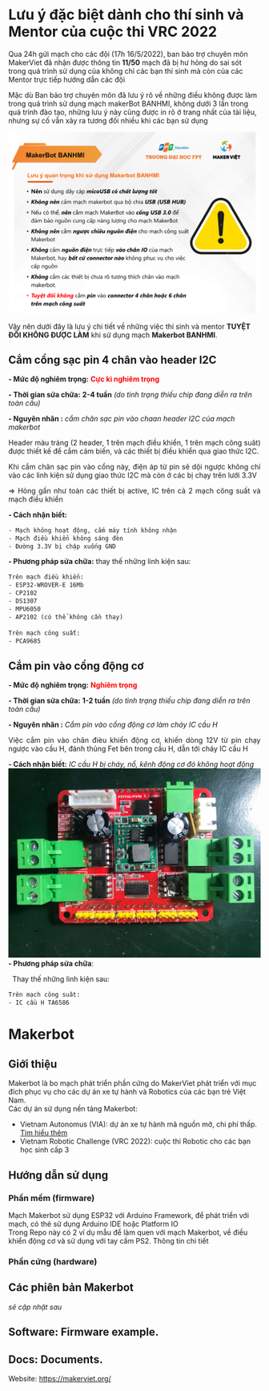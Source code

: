 
# Lưu ý đặc biệt dành cho thí sinh và Mentor của  cuộc thi VRC 2022
Qua 24h gửi mạch cho các đội (17h 16/5/2022), ban bảo trợ chuyên môn MakerViet đã nhận được thông tin **11/50** mạch đã bị hư hỏng do sai sót trong quá trình sử dụng của không chỉ các bạn thí sinh mà còn của các Mentor trực tiếp hướng dẫn các đội

Mặc dù Ban bảo trợ chuyên môn đã lưu ý rõ về những điều không được làm trong quá trình sử dụng mạch makerBot BANHMI, không dưới 3 lần trong quá trình đào tạo, những lưu ý này cũng được in rõ ở trang nhất của tài liệu, nhưng sự cố vẫn xảy ra tương đối nhiều khi các bạn sử dụng

![](/images/u_should_have_read.png)

Vậy nên dưới đây là lưu ý chi tiết về những việc thí sinh và mentor **TUYỆT ĐỐI KHÔNG ĐƯỢC LÀM** khi sử dụng mạch **Makerbot BANHMI**.

## Cắm cổng sạc pin 4 chân vào header I2C

**- Mức độ nghiêm trọng:** <span style="color:red">**Cực kì nghiêm trọng** </span>

**- Thời gian sửa chữa:** **2-4 tuần**  _(do tình trạng thiếu chip đang diễn ra trên toàn cầu)_ 

**- Nguyên nhân :** _cắm chân sạc pin vào chaan header I2C của mạch makerbot_ 

<div style="text-align: justify"> Header màu tráng (2 header, 1 trên mạch điều khiển, 1 trên mạch công suât) được thiết kế để cắm cảm biến, và các thiết bị điều khiển qua giao thức I2C.
    

Khi cắm chân sạc pin vào cổng này, điện áp từ pin sẽ dội ngược không chỉ vào các linh kiện sử dụng giao thức I2C mà còn ở các bị chạy trên lưới 3.3V

=> Hỏng gần như toàn các thiết bị active, IC trên cả 2 mạch công suất và mạch điều khiển
 </div>

 **- Cách nhận biết:** 

    - Mạch không hoạt động, cắm máy tính không nhận
    - Mạch điều khiển không sáng đèn 
    - Đường 3.3V bị chập xuống GND

 **- Phương pháp sửa chữa:** thay thế những linh kiện sau:

    Trên mạch điều khiển: 
    - ESP32-WROVER-E 16Mb
    - CP2102
    - DS1307
    - MPU6050
    - AP2102 (có thể không cần thay)

    Trên mạch công suất:
    - PCA9685

## Cắm pin vào cổng động cơ
 **- Mức độ nghiêm trọng:**  <span style="color:red">**Nghiêm trọng** </span>

 **- Thời gian sửa chữa:** **1-2 tuần**  _(do tình trạng thiếu chip đang diễn ra trên toàn cầu)_ 

 **- Nguyên nhân :** _Cắm pin vào cổng động cơ làm cháy IC cầu H_

<div style="text-align: justify">Việc cắm pin vào chân đièu khiển động cơ, khiến dòng 12V từ pin chạy ngược vào cầu H, đánh thủng Fet bên trong cầu H, dẫn tới cháy IC cầu H
 </div>

 **- Cách nhận biết:** _IC cầu H bị cháy, nổ, kênh động cơ đó không hoạt động_
![](/images/repair1.jpg)
 **- Phương pháp sửa chữa**: 
 
&nbsp;&nbsp;Thay thế những linh kiện sau: 


    Trên mạch công suât: 
    - IC cầu H TA6586


# Makerbot 

## Giới thiệu
Makerbot là bo mạch phát triển phần cứng do MakerViet phát triển với mục đích phục vụ cho các dự án xe tự hành và Robotics của các bạn trẻ Việt Nam.\
Các dự án sử dụng nền tảng Makerbot:
- Vietnam Autonomus (VIA): dự án xe tự hành mã nguồn mở, chi phí thấp. [Tìm hiểu thêm](https://github.com/makerhanoi/via-course-makerbot)
- Vietnam Robotic Challenge (VRC 2022): cuộc thi Robotic cho các bạn học sinh cấp 3
## Hướng dẫn sử dụng
### Phần mềm (firmware)
Mạch Makerbot sử dụng ESP32 với Arduino Framework, để phát triển với mạch, có thẻ sử dụng Arduino IDE hoặc Platform IO \
Trong Repo này có 2 ví dụ mẫu để làm quen với mạch Makerbot, về điều khiển động cơ và sử dụng với tay cầm PS2. Thông tin chi tiết 
### Phần cứng (hardware)
## Các phiên bản Makerbot
_sẽ cập nhật sau_

## Software: Firmware example.
## Docs: Documents.
Website: https://makerviet.org/

<!-- **Note this design should not be used as refrence since it's still under active development and testing process**
Makerbot is an open-source hardware platform focus on robotics and self-driving vehicle featuring WiFI, BLE, 9 DOF IMU, CAN, RS485, upto 6 Servos and 4 DC motors drive


[![Makerbot  Images1](pics/img1.jpg)](pics/img1.jpg)
[![Makerbot  Images2](pics/img2.jpg)](pics/img2.jpg)
[![Makerbot  Images3](pics/motorshield_v2.jpg)](pics/motorshield_v2.jpg)

## Hardware: PCB and 3D design files.
### Specs:
- ESP32-WROVER-IE(16MB)
- MPU-9250,9 DOF IMU
- SN65HVD230 CAN transceiver 
- MAX3485
- PCA9685 16 channel PWM driver
- DRV8841 H-Bridge
- DS3231MZ+ RTC
### Known issues
- WiFI signal strength issue 
- Pull up resistor on IO2 causing ESP32 cannot reset properly , Do not populate R15
- Rs485 issue
- cannot read magnetometer MPU9250
- Motorshield power issue
### Todos:
- Redesign motorshield 
- Add pins name to Silkscreen
- Fix known issues in next revision -->

